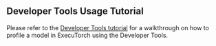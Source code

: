 ## Developer Tools Usage Tutorial

Please refer to the [Developer Tools tutorial](/tutorials/devtools-integration-tutorial) for a walkthrough on how to profile a model in ExecuTorch using the Developer Tools.
